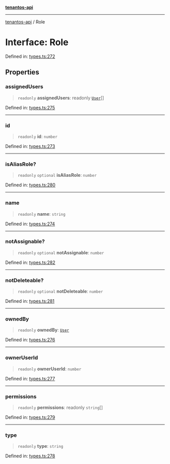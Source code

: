 [**tenantos-api**](../README.md)

***

[tenantos-api](../globals.md) / Role

# Interface: Role

Defined in: [types.ts:272](https://github.com/shadmanZero/tenantos-api/blob/b1ba837cafbeb4e057ec12e90b81a7c5ea5b383f/src/types.ts#L272)

## Properties

### assignedUsers

> `readonly` **assignedUsers**: readonly [`User`](User.md)[]

Defined in: [types.ts:275](https://github.com/shadmanZero/tenantos-api/blob/b1ba837cafbeb4e057ec12e90b81a7c5ea5b383f/src/types.ts#L275)

***

### id

> `readonly` **id**: `number`

Defined in: [types.ts:273](https://github.com/shadmanZero/tenantos-api/blob/b1ba837cafbeb4e057ec12e90b81a7c5ea5b383f/src/types.ts#L273)

***

### isAliasRole?

> `readonly` `optional` **isAliasRole**: `number`

Defined in: [types.ts:280](https://github.com/shadmanZero/tenantos-api/blob/b1ba837cafbeb4e057ec12e90b81a7c5ea5b383f/src/types.ts#L280)

***

### name

> `readonly` **name**: `string`

Defined in: [types.ts:274](https://github.com/shadmanZero/tenantos-api/blob/b1ba837cafbeb4e057ec12e90b81a7c5ea5b383f/src/types.ts#L274)

***

### notAssignable?

> `readonly` `optional` **notAssignable**: `number`

Defined in: [types.ts:282](https://github.com/shadmanZero/tenantos-api/blob/b1ba837cafbeb4e057ec12e90b81a7c5ea5b383f/src/types.ts#L282)

***

### notDeleteable?

> `readonly` `optional` **notDeleteable**: `number`

Defined in: [types.ts:281](https://github.com/shadmanZero/tenantos-api/blob/b1ba837cafbeb4e057ec12e90b81a7c5ea5b383f/src/types.ts#L281)

***

### ownedBy

> `readonly` **ownedBy**: [`User`](User.md)

Defined in: [types.ts:276](https://github.com/shadmanZero/tenantos-api/blob/b1ba837cafbeb4e057ec12e90b81a7c5ea5b383f/src/types.ts#L276)

***

### ownerUserId

> `readonly` **ownerUserId**: `number`

Defined in: [types.ts:277](https://github.com/shadmanZero/tenantos-api/blob/b1ba837cafbeb4e057ec12e90b81a7c5ea5b383f/src/types.ts#L277)

***

### permissions

> `readonly` **permissions**: readonly `string`[]

Defined in: [types.ts:279](https://github.com/shadmanZero/tenantos-api/blob/b1ba837cafbeb4e057ec12e90b81a7c5ea5b383f/src/types.ts#L279)

***

### type

> `readonly` **type**: `string`

Defined in: [types.ts:278](https://github.com/shadmanZero/tenantos-api/blob/b1ba837cafbeb4e057ec12e90b81a7c5ea5b383f/src/types.ts#L278)
